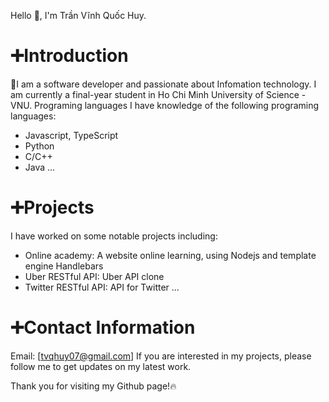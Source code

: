 Hello 👋, I'm Trần Vĩnh Quốc Huy.
# ➕Introduction
📜I am a software developer and passionate about Infomation technology. I am currently a final-year student in Ho Chi Minh University of Science - VNU. 
Programing languages
I have knowledge of the following programing languages:
* Javascript, TypeScript
* Python
* C/C++
* Java
...
# ➕Projects
I have worked on some notable projects including:

* Online academy: A website online learning, using Nodejs and template engine Handlebars
* Uber RESTful API: Uber API clone
* Twitter RESTful API: API for Twitter
...
# ➕Contact Information
Email: [tvqhuy07@gmail.com]
If you are interested in my projects, please follow me to get updates on my latest work.

Thank you for visiting my Github page!🔥
